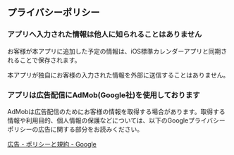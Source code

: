  <!----- main ----->
 <article>
 <h1>プライバシーポリシー</h1>
 <section>
 <h3>アプリへ入力された情報は他人に知られることはありません</h3>
 <p>お客様が本アプリに追加した予定の情報は、iOS標準カレンダーアプリと同期されることで保存されます。</p>
  <p>本アプリが独自にお客様の入力された情報を外部に送信することはありません。</p>
 </section>
 <section>
 <h3>アプリは広告配信にAdMob(Google社)を使用しております</h3>
 <p>AdMobは広告配信のためにお客様の情報を取得する場合があります。取得する情報や利用目的、個人情報の保護などについては、以下のGoogleプライバシーポリシーの広告に関する部分をお読みください。</p>
 <a href= "https://policies.google.com/technologies/ads?hl=ja" >広告 - ポリシーと規約 - Google</a>
 </section>
 </article>
 <!----- /main ----->
